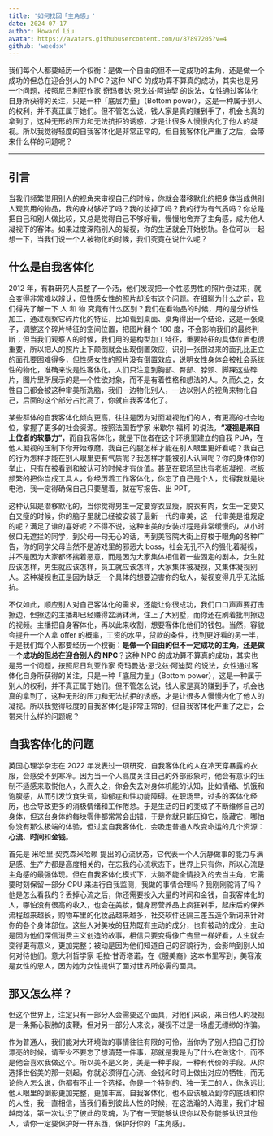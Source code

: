 ```yaml
---
title: '如何找回「主角感」'
date: 2024-07-17
author: Howard Liu
avatar: https://avatars.githubusercontent.com/u/87897205?v=4
github: 'weedsx'
---
```


我们每个人都要经历一个权衡：是做一个自由的但不一定成功的主角，还是做一个成功的但总在迎合别人的 NPC？这种 NPC 的成功算不算真的成功，其实也是另一个问题，按照尼日利亚作家 奇玛曼达·恩戈兹·阿迪契 的说法，女性通过客体化自身所获得的关注，只是一种「底层力量」（Bottom power），这是一种属于别人的权利，并不真正属于她们。但不管怎么说，钱人家是真的赚到手了，机会也真的拿到了，这种无形的压力和无法抗拒的诱惑，才是让很多人慢慢内化了他人的凝视。所以我觉得轻度的自我客体化是非常正常的，但自我客体化严重了之后，会带来什么样的问题呢？

---

## 引言

当我们频繁借用别人的视角来审视自己的时候，你就会潜移默化的把身体当成供别人观赏用的物品，我的身材够好了吗？我的妆掉了吗？我的行为有气质吗？你总是把自己和别人做比较，又总是觉得自己不够好看，慢慢地舍弃了主角感，成为他人凝视下的客体。如果过度深陷别人的凝视，你的生活就会开始脱轨。各位可以一起想一下，当我们说一个人被物化的时候，我们究竟在说什么呢？

## 什么是自我客体化

2012 年，有群研究人员整了一个活，他们发现把一个性感男性的照片倒过来，就会变得非常难以辨认，但性感女性的照片却没有这个问题。在细聊为什么之前，我们得先了解一下 人 和 物 究竟有什么区别？我们在看物品的时候，用的是分析性加工，通过观察它碎片化的特征，比如看到桌面、桌角得出一个结论，这是一张桌子，调整这个碎片特征的空间位置，把图片翻个 180 度，不会影响我们的最终判断；但当我们观察人的时候，我们用的是构型加工特征，重要特征的具体位置也很重要，所以把人的照片上下颠倒就会出现倒置效应，识别一张倒过来的面孔比正立的面孔要困难得多，但性感女性的照片没有倒置效应，说明女性身体会被社会系统性的物化，准确来说是性客体化。人们只注意到胸部、臀部、脖颈、脚踝这些碎片，图片里所展示的是一个性欲对象，而不是有着性格和想法的人。久而久之，女性自己都会被这种审美所洗脑，我们一边物化别人，一边以别人的视角来物化自己，后面的这个部分占比高了，你就自我客体化了。

某些群体的自我客体化倾向更高，往往是因为对面凝视他们的人，有更高的社会地位，掌握了更多的社会资源。按照法国哲学家 米歇尔·福柯 的说法，**“凝视是来自上位者的软暴力”**，而自我客体化，就是下位者在这个环境里建立的自我 PUA，在他人凝视的压制下你开始琢磨，我自己的腿怎样才能在别人眼里更好看呢？我自己的行为怎样才能在别人眼里更有气质呢？我怎样才能被别人认同呢？你的身体你的举止，只有在被看到和被认可的时候才有价值。甚至在职场里也有老板凝视，老板频繁的把你当成工具人，你经历着工作客体化，你忘了自己是个人，觉得我就是块电池，我一定得确保自己只要醒着，就在写报告、出 PPT。

这种认知是潜移默化的，当你觉得男生一定要穿衣显瘦，脱衣有肉，女生一定要又白又瘦的时候，你的脑子里就已经被安装了最新一代的审美，这一代审美是谁规定的呢？满足了谁的喜好呢？不得不说，这种审美的安装过程是非常缓慢的，从小时候口无遮拦的同学，到父母一句无心的话，再到美容院大街上穿梭于眼角的各种广告，你的同学父母当然不是游戏里的邪恶大 boss，社会无孔不入的强化着凝视，并不是因为大家都怀揣着恶意，而是因为大家集体相信着一些固定的剧本，女生就应该怎样，男生就应该怎样，员工就应该怎样，大家集体被凝视，又集体凝视别人。这种凝视也正是因为缺乏一个具体的想要迫害你的敌人，凝视变得几乎无法抵抗。

不仅如此，顺应别人对自己客体化的需求，还能让你很成功，我们口口声声要打击擦边，但擦边的主播却已经赚得盆满钵满，住上了大别墅，而你还在刷着批判擦边的视频。主播把自身客体化，再以此来收割，想要客体化他们的钱包。当然，容貌会提升一个人拿 offer 的概率，工资的水平，贷款的条件，找到更好看的另一半，于是我们每个人都要经历一个权衡：**是做一个自由的但不一定成功的主角**，**还是做一个成功的但总在迎合别人的 NPC**？这种 NPC 的成功算不算真的成功，其实也是另一个问题，按照尼日利亚作家 奇玛曼达·恩戈兹·阿迪契 的说法，女性通过客体化自身所获得的关注，只是一种「底层力量」（Bottom power），这是一种属于别人的权利，并不真正属于她们。但不管怎么说，钱人家是真的赚到手了，机会也真的拿到了，这种无形的压力和无法抗拒的诱惑，才是让很多人慢慢内化了他人的凝视。所以我觉得轻度的自我客体化是非常正常的，但自我客体化严重了之后，会带来什么样的问题呢？

## 自我客体化的问题

英国心理学杂志在 2022 年发表过一项研究，自我客体化的人在冷天穿暴露的衣服，会感受不到寒冷。因为当一个人高度关注自己的外部形象时，他会有意识的压制不适感来取悦他人，久而久之，你会失去对身体机能的认知，比如情绪、饥饿和饱腹感，从而引发饮食失调，抑郁症和性功能障碍。在职场里，过多的客体化经历，也会导致更多的消极情绪和工作倦怠。于是生活的目的变成了不断维修自己的身体，但这台身体的每块零件都常常会出错，于是你就只能压抑它，隐藏它，哪怕你没有那么极端的体验，但过度自我客体化，会吸走普通人改变命运的几个资源：**心流**、**时间**和**金钱**。

首先是 米哈里·契克森米哈赖 提出的心流状态，它代表一个人沉静做事的能力与满足感、生产力都是高度相关的，在忘我的心流状态下，世界上只有你，所以心流是主角感的最强体现。但在自我客体化模式下，大脑不能全情投入的去当主角，它需要时刻保留一部分 CPU 来进行自我监测，我做的事情合理吗？我刚刚驼背了吗？他是怎么看我的？丢掉心流之后，你还需要投入大量的时间和金钱，自我客体化的人，哪怕没有很高的收入，也会在美妆，健身房营养品上疯狂剁手，起床后的保养流程越来越长，购物车里的化妆品越来越多，社交软件还隔三差五造个新词来针对你的各个身体部位。这些人对美妆的狂热既有主动的成分，也有被动的成分，主动是因为他们深信消费主义创造的故事，相信只要变得像广告里一样好看，人生就会变得更有意义，更加完整；被动是因为他们知道自己的容貌行为，会影响到别人如何对待他们。意大利哲学家 毛拉·甘奇塔诺，在《服美裔》这本书里写到，美容液是女性的恩人，因为她为女性提供了面对世界所必需的面具。

## 那又怎么样？

但这个世界上，注定只有一部分人会需要这个面具，对他们来说，来自他人的凝视是一条撕心裂肺的皮鞭，但对另一部分人来说，凝视不过是一场虚无缥缈的诈骗。

作为普通人，我们能对大环境做的事情往往有限的可怜，当你为了别人把自己打扮漂亮的时候，请至少不要忘了想清楚一件事，那就是我是为了什么在做这个，而不是他会喜欢我做这个。所以美不是义务，美是一种手段，一种有代价的手段。从你选择世俗美的那一刻起，你就必须得在心流、金钱和时间上做出对应的牺牲，而无论他人怎么说，你都有不止一个选择，你是一个特别的、独一无二的人，你永远比他人眼里的倒影更加完整，更加丰富。自我客体化，也不应该触及到你的底线和你的人性，我一直相信，当我们看到彼此人性的时候，在这浩瀚的人海里，我们才超越肉体，第一次认识了彼此的灵魂，为了有一天能够认识你以及你能够认识其他人，请你一定要保护好一样东西，保护好你的「主角感」。